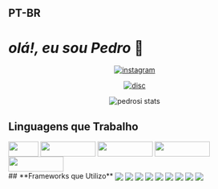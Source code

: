 ## **PT-BR**
# ***olá!, eu sou Pedro*** 👋
<div align="center">

[![instagram](https://img.shields.io/badge/Instagram-E4405F?style=for-the-badge&logo=instagram&logoColor=white)](https://www.instagram.com/_pedro.si/)
</div>
<div align="center">

[![disc](https://img.shields.io/badge/LinkedIn-0077B5?style=for-the-badge&logo=linkedin&logoColor=white)](https://www.linkedin.com/in/pedrosi/)
</div>
<div align="center">

![pedrosi stats](https://github-readme-stats.vercel.app/api?username=PedroSousa&show_icons=true&theme=dracula)
</div>

## **Linguagens que Trabalho**
<div style="display:inline-block">
<img align="center" src="https://img.shields.io/badge/css3-%231572B6.svg?style=for-the-badge&logo=css3&logoColor=white" width="60" height="30">
<img align="center" src="https://img.shields.io/badge/markdown-%23000000.svg?style=for-the-badge&logo=markdown&logoColor=white"width="110" height="30" >
<img align="center" src="https://img.shields.io/badge/python-3670A0?style=for-the-badge&logo=python&logoColor=ffdd54"
width="110" height="30">
<img align="center" src="https://img.shields.io/badge/typescript-%23007ACC.svg?style=for-the-badge&logo=typescript&logoColor=white"
width="110" height="30">
<img align="center" src="https://img.shields.io/badge/javascript-%23323330.svg?style=for-the-badge&logo=javascript&logoColor=%23F7DF1E"
width="110" height="30">
</div>
## **Frameworks que Utilizo**
<div style="display:inline-block">
<img align="center" src="https://img.shields.io/badge/express.js-%23404d59.svg?style=for-the-badge&logo=express&logoColor=%2361DAFB">
<img align="center" src="https://img.shields.io/badge/react-%2320232a.svg?style=for-the-badge&logo=react&logoColor=%2361DAFB">
<img align="center" src="https://img.shields.io/badge/react_native-%2320232a.svg?style=for-the-badge&logo=react&logoColor=%2361DAFB">
<img align="center" src="https://img.shields.io/badge/styled--components-DB7093?style=for-the-badge&logo=styled-components&logoColor=white">
<img align="center" src="https://img.shields.io/badge/Next-black?style=for-the-badge&logo=next.js&logoColor=white">
<img align="center" src="https://img.shields.io/badge/tailwindcss-%2338B2AC.svg?style=for-the-badge&logo=tailwind-css&logoColor=white">
<img align="center" src="https://img.shields.io/badge/node.js-6DA55F?style=for-the-badge&logo=node.js&logoColor=white">
<img align="center" src="https://img.shields.io/badge/vite-%23646CFF.svg?style=for-the-badge&logo=vite&logoColor=white">
<img align="center" src="https://img.shields.io/badge/SASS-hotpink.svg?style=for-the-badge&logo=SASS&logoColor=white">
</div>
